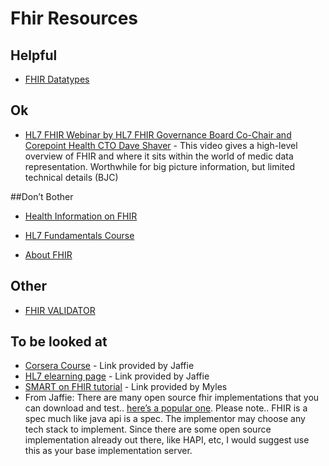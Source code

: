 
Fhir Resources
==============

## Helpful

* [FHIR Datatypes](http://www.hl7.org/fhir/datatypes.html#HumanName/)


## Ok


* [HL7 FHIR Webinar by HL7 FHIR Governance Board Co-Chair and Corepoint Health CTO Dave Shaver](https://www.youtube.com/watch?v=XVif_-ya8I0) - This video gives a high-level overview of FHIR and where it sits within the world of medic data representation.  Worthwhile for big picture information, but limited technical details (BJC)


##Don’t Bother

* [Health Information on FHIR](https://www.coursera.org/learn/fhir)

* [HL7 Fundamentals Course](http://www.hl7.org/events/elearning.cfm?ref=nav)

* [About FHIR](http://hl7.tv/FHIR.html)


## Other

* [FHIR VALIDATOR](http://www.hl7.org/fhir/validation.html)

## To be looked at

* [Corsera Course](https://www.coursera.org/learn/fhir) - Link provided by Jaffie
* [HL7 elearning page](http://www.hl7.org/events/elearning.cfm?ref=nav) - Link provided by Jaffie
* [SMART on FHIR tutorial](http://docs.smarthealthit.org/tutorials/) - Link provided by Myles
* From Jaffie: There are many open source fhir implementations that you can download and test.. [here’s a popular one](http://jamesagnew.github.io/hapi-fhir/).   Please note.. FHIR is a spec much like java api is a spec. The implementor may choose any tech stack to implement. Since there are some open source implementation already out there, like HAPI, etc, I would suggest use this as your base implementation server. 






